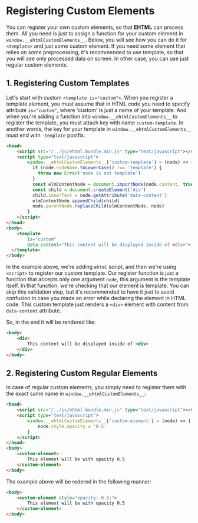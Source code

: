 # Registering Custom Elements

You can register your own custom elements, so that **EHTML** can process them. All you need is just to assign a function for your custom element in `window.__ehtmlCustomElements__`. Below, you will see how you can do it for `<template>` and just some custom element. If you need some element that relies on some preprocessing, it's recommended to use template, so that you will see only processed data on screen. In other case, you can use just regular custom elements.

## 1. Registering Custom Templates

Let's start with custom `<template is="custom">`. When you register a template element, you must assume that in HTML code you need to specify attribute `is="custom"`, where 'custom' is just a name of your template. And when you're adding a function into `window.__ehtmlCustomElements__` to register the template, you must attach key with name `custom-template`. In another words, the key for your template in `window.__ehtmlCustomElements__` must end with `-template` postfix.

```html
<head>
	<script src="/../js/ehtml.bundle.min.js" type="text/javascript"></script>
	<script type="text/javascript">
		window.__ehtmlCustomElements__['custom-template'] = (node) => {
		  if (node.nodeName.toLowerCase() !== 'template') {
		    throw new Error('node is not template')
		  }
		  const elmContentNode = document.importNode(node.content, true)
		  const child = document.createElement('div')
		  child.innerText = node.getAttribute('data-content')
		  elmContentNode.appendChild(child)
		  node.parentNode.replaceChild(elmContentNode, node)
		}
	</script>
</head>
<body>
	<template
		is="custom"
		data-content="This content will be displayed inside of <div>">
  </template>
</body>
```

In the example above, we're adding `ehtml` script, and then we're using `<script>` to register our custom template. Our register function is just a function that accepts only one argument `node`, this argument is the template itself. In that function, we're checking that our element is template. You can skip this validation step, but it's recommended to have it just to avoid confusion in case you made an error while declaring the element in HTML code. This custom template just renders a `<div>` element with content from `data-content` attribute.

So, in the end it will be rendered like:

```html
<body>
	<div>
		This content will be displayed inside of <div>
	</div>
</body>
```

## 2. Registering Custom Regular Elements

In case of regular custom elements, you simply need to register them with the exact same name in `window.__ehtmlCustomElements__`:


```html
<head>
	<script src="/../js/ehtml.bundle.min.js" type="text/javascript"></script>
	<script type="text/javascript">
		window.__ehtmlCustomElements__['custom-element'] = (node) => {
			node.style.opacity = '0.5'
		}
	</script>
</head>
<body>
	<custom-element>
		This element will be with opacity 0.5
	</custom-element>
</body>
```

The example above will be redered in the following manner:

```html
<body>
	<custom-element style="opacity: 0.5;">
		This element will be with opacity 0.5
	</custom-element>
</body>
```
